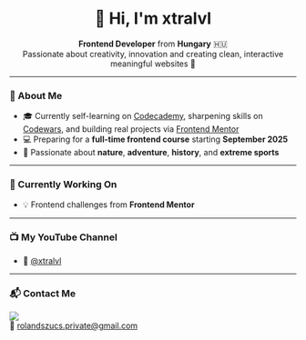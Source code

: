<h1 align="center">👋 Hi, I'm xtralvl</h1>

<p align="center">
  <strong>Frontend Developer</strong> from <strong>Hungary</strong> 🇭🇺 <br>
  Passionate about creativity, innovation and creating clean, interactive meaningful websites 🌿
</p>

---

### 🚀 About Me

- 🎓 Currently self-learning on [Codecademy](https://www.codecademy.com), sharpening skills on [Codewars](https://www.codewars.com), and building real projects via [Frontend Mentor](https://www.frontendmentor.io/)
- 💻 Preparing for a **full-time frontend course** starting **September 2025**
- 🧭 Passionate about **nature**, **adventure**, **history**, and **extreme sports**

---

### 🔧 Currently Working On

- 💡 Frontend challenges from **Frontend Mentor**

---

### 📺 My YouTube Channel

- 🎥 [@xtralvl](https://youtube.com/@xtralvl?si=ARheLo58FnjZJftt)

---

### 📬 Contact Me

<p>
  <!-- 🌍 <a href="https://personal-portfolio-roland-szucs.netlify.app/" target="_blank"><img src="https://img.shields.io/badge/-Portfolio-000?style=flat&logo=firefox&logoColor=white"/></a> -->
  <a href="https://www.linkedin.com/in/rolandszucs-webdev/" target="_blank"><img src="https://img.shields.io/badge/-LinkedIn-0077B5?style=flat&logo=linkedin&logoColor=white"/></a><br>
  📧 <a href="mailto:rolandszucs.private@gmail.com">rolandszucs.private@gmail.com</a><br>
</p>